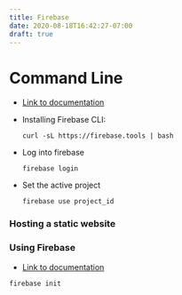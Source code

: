 ```yaml
---
title: Firebase
date: 2020-08-18T16:42:27-07:00
draft: true
---
```


# Command Line

* [Link to documentation](https://firebase.google.com/docs/cli)

* Installing Firebase CLI:

  ```shell
  curl -sL https://firebase.tools | bash
  ```

* Log into firebase

  ```shell
  firebase login
  ```

* Set the active project

  ```shell
  firebase use project_id
  ```


### Hosting a static website

### Using Firebase

* [Link to documentation](https://gohugo.io/hosting-and-deployment/hosting-on-firebase/)

```shell
firebase init
```
